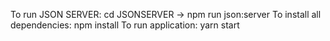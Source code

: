 To run JSON SERVER: cd JSONSERVER -> npm run json:server
To install all dependencies: npm install
To run application: yarn start
